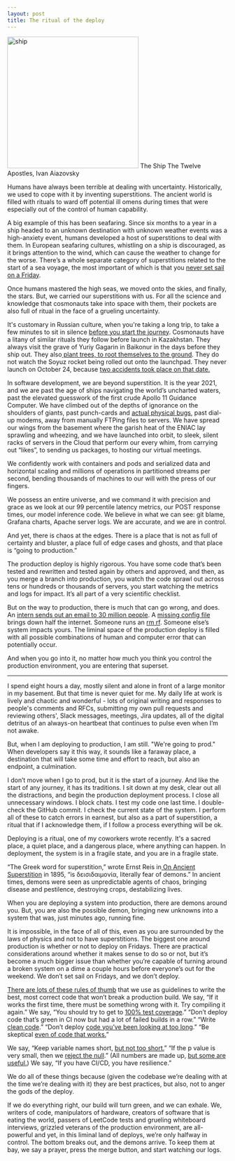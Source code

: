 ```yaml
---
layout: post
title: The ritual of the deploy
---
```


<meta name="twitter:card" content="summary">
<meta name="twitter:site" content="@vboykis">
<meta name="twitter:creator" content="@vboykis">
<meta name="twitter:title" content="The ritual of the deploy">
<meta name="twitter:description" content="We are powerful with our computers and also powerless against them">
<meta name="twitter:image" content="https://raw.githubusercontent.com/veekaybee/veekaybee.github.io/master/images/ship.png">


<img src="https://raw.githubusercontent.com/veekaybee/veekaybee.github.io/master/images/ship.png" alt="ship" width="300px"/>
The Ship The Twelve Apostles, Ivan Aiazovsky

Humans have always been terrible at dealing with uncertainty. Historically, we used to cope with it by inventing superstitions. The ancient world is filled with rituals to ward off potential ill omens during times that were especially out of the control of human capability.

A big example of this has been seafaring. Since six months to a year in a ship headed to an unknown destination with unknown weather events was a high-anxiety event, humans developed a host of superstitions to deal with them. In European seafaring cultures, whistling on a ship is discouraged, as it brings attention to the wind, which can cause the weather to change for the worse. There’s a whole separate category of superstitions related to the start of a sea voyage, the most important of which is that you [never set sail on a Friday](https://dtmag.com/thelibrary/seafaring-superstitions-marine-myth-rituals-explored/). 

Once humans mastered the high seas, we moved onto the skies, and finally, the stars.  But, we carried our superstitions with us. For all the science and knowledge that cosmonauts take into space with them, their pockets are also full of ritual in the face of a grueling uncertainty. 

It's customary in Russian culture, when you're taking a long trip, to take a few minutes to sit in silence [before you start the journey](https://realrussia.co.uk/Blog/top-5-russian-superstitions-you-should-know-about-3065). Cosmonauts have a litany of similar rituals they follow before launch in Kazakhstan. They always visit the grave of Yuriy Gagarin in Baikonur in the days before they ship out. They also[ plant trees, to root themselves to the ground](https://www.atlasobscura.com/articles/cosmonaut-hotel-tree-grove). They do not watch the Soyuz rocket being rolled out onto the launchpad. They never launch on October 24, because [two accidents took place on that date.](http://www.esa.int/About_Us/ESA_history/50_years_of_humans_in_space/Gagarin_s_traditions ) 

In software development, we are beyond superstition. It is the year 2021, and we are past the age of ships navigating the world’s uncharted waters, past the elevated guesswork of the first crude Apollo 11 Guidance Computer. We have climbed out of the depths of ignorance on the shoulders of giants, past punch-cards and [actual physical bugs](https://www.atlasobscura.com/places/grace-hoppers-bug), past dial-up modems, away from manually FTPing files to servers. We have  spread our wings from the basement where the garish heat of the ENIAC lay sprawling and wheezing, and we have launched into orbit, to sleek, silent racks of servers in the Cloud that perform our every whim, from carrying out “likes”, to sending us packages, to hosting our virtual meetings. 

We confidently work with containers and pods and serialized data and horizontal scaling and millions of operations in partitioned streams per second, bending thousands of machines to our will with the press of our fingers. 

We possess an entire universe, and we command it with precision and grace as we look at our 99 percentile latency metrics, our POST response times, our model inference code.  We believe in what we can see: git blame, Grafana charts, Apache server logs. We are accurate, and we are in control. 

And yet, there is chaos at the edges. There is a place that is not as full of certainty and bluster, a place full of edge cases and ghosts, and that place is “going to production.”

The production deploy is highly rigorous. You have some code that’s been tested and rewritten and tested again by others and approved, and then, as you merge a branch into production, you watch the code sprawl out across tens or hundreds or thousands of servers, you start watching the metrics and logs for impact. It’s all part of a very scientific checklist. 

But on the way to production,  there is much that can go wrong, and does. An [intern sends out an email to 30 million people](https://www.bleepingcomputer.com/news/technology/hbo-max-blames-mistaken-integration-test-email-on-an-intern/). A [missing config file](https://www.fastly.com/blog/summary-of-june-8-outage) brings down half the internet. Someone runs an [rm rf](https://twitter.com/vboykis/status/1406039229520613382). Someone else’s system impacts yours. The liminal space of the production deploy is filled with all possible combinations of human and computer error that can potentially occur. 

And when you go into it, no matter how much you think you control the production environment, you are entering that superset. 

---

I spend eight hours a day, mostly silent and alone in front of a large monitor in my basement. But that time is never quiet for me. My daily life at work is lively and chaotic and wonderful - lots of original writing and responses to people's comments and RFCs, submitting my own pull requests and reviewing others', Slack messages, meetings, Jira updates, all of the digital detritus of an always-on heartbeat that continues to pulse even when I’m not awake.

But, when I am deploying to production, I am still.    "We're going to prod."  When developers say it this way, it sounds like a faraway place, a destination that will take some time and effort to reach, but also an endpoint, a culmination.

I don’t move when I go to prod, but it is the start of a journey. And like the start of any journey, it has its traditions. I sit down at my desk, clear out all the distractions, and begin the production deployment process. I close all unnecessary windows. I block chats. I test my code one last time. I double-check the GitHub commit. I check the current state of the system. I perform all of these to catch errors in earnest, but also as a part of superstition, a ritual that if I acknowledge them, if I follow a process everything will be ok. 

Deploying is a ritual, one of my coworkers wrote recently. It's a sacred place, a quiet place, and a dangerous place, where anything can happen. In deployment, the system is in a fragile state, and you are in a fragile state.

“The Greek word for superstition,” wrote Ernst Reis in[ On Ancient Superstition](https://www.jstor.org/stable/pdf/2935693.pdf?refreqid=excelsior%3Aa4463bfc46a8506b2d9e157aebe2aa1e) in 1895, “is δεισιδαιμονία, literally fear of demons.”  In ancient times, demons were seen as unpredictable agents of chaos, bringing disease and pestilence, destroying crops, destabilizing lives. 

When you are deploying a system into production, there are demons around you. But,  you are also the possible demon, bringing new unknowns into a system that was, just minutes ago, running fine. 

It is impossible, in the face of all of this, even as you are surrounded by the laws of physics and  not to have superstitions. The biggest one around production is whether or not to deploy on Fridays. There are practical considerations around whether it makes sense to do so or not, but it’s become a much bigger issue than whether you’re capable of turning around a broken system on a dime a couple hours before everyone’s out for the weekend. We don’t set sail on Fridays, and we don’t deploy. 

[There are lots of these rules of thumb](https://twitter.com/vboykis/status/1406643329664757760) that we use as guidelines to write the best, most correct code that won’t break a production build.  We say, “If it works the first time, there must be something wrong with it. Try compiling it again.” We say, “You should try to get to [100% test coverage](https://stackoverflow.com/questions/1475520/unit-testing-code-coverage-do-you-have-100-coverage).”  “Don’t deploy code that’s green in CI now but had a lot of failed builds in a row.”  “Write [clean code](https://gist.github.com/wojteklu/73c6914cc446146b8b533c0988cf8d29).” “Don’t deploy [code you’ve been looking at too long](https://flatironschool.com/blog/best-coding-advice-ever-got-take-break).” “Be skeptical [even of code that works.](https://twitter.com/lefft/status/1406648341140697089?s=20)” 

We say, “Keep variable names short, [but not too short.](https://wiki.c2.com/?GoodVariableNames)” “If the p value is very small, then we [reject the null](https://journals.plos.org/plosbiology/article?id=10.1371/journal.pbio.1002106).” (All numbers are made up, [but some are useful.](https://vicki.substack.com/p/all-numbers-are-made-up-some-are)) We say, “If you have CI/CD, you have resilience.”

We do all of these things because (given the codebase we’re dealing with at the time we’re dealing with it) they are best practices, but also, not to anger the gods of the deploy. 

If we do everything right, our build will turn green, and we can exhale.  We, writers of code, manipulators of hardware, creators of software that is eating the world, passers of LeetCode tests and grueling whiteboard interviews, grizzled veterans of the production environment, are all-powerful and yet, in this liminal land of deploys, we’re only halfway in control. The bottom breaks out, and the demons arrive. To keep them at bay, we say a prayer, press the merge button, and start watching our logs. 

